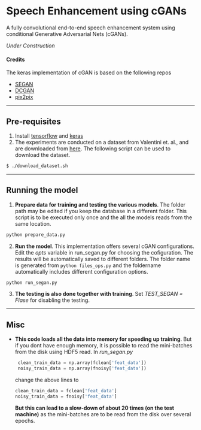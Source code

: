 # Speech Enhancement using cGANs 
A fully convolutional end-to-end speech enhancement system using conditional Generative Adversarial Nets (cGANs).

_Under Construction_

#### Credits
The keras implementation of cGAN is based on the following repos
* [SEGAN](https://github.com/santi-pdp/segan)
* [DCGAN](https://github.com/carpedm20/DCGAN-tensorflow)
* [pix2pix](https://github.com/phillipi/pix2pix)
----
## Pre-requisites
1. Install [tensorflow](https://www.tensorflow.org/) and [keras](https://keras.io/)
2. The experiments are conducted on a dataset from Valentini et. al.,  and are downloaded from [here](https://datashare.is.ed.ac.uk/handle/10283/1942). The following script can be used to download the dataset.
```bash
$ ./download_dataset.sh
```
----
## Running the model
1. **Prepare data for training and testing the various models**. The folder path may be edited if you keep the database in a different folder. This script is to be executed only once and the all the models reads from the same location.
```python
python prepare_data.py
```
2. **Run the model**. This implementation offers several cGAN configurations. Edit the *opts* variable in run_segan.py for choosing the cofiguration. The results will be automatically saved to different folders. The folder name is generated from ``` python files_ops.py ``` and the foldername automatically includes different configuration options.
```python
python run_segan.py
```
3. **The testing is also done together with training**. Set *TEST_SEGAN = Flase* for disabling the testing. 
----
## Misc
* **This code loads all the data into memory for speeding up training**. But if you dont have enough memory, it is possible  to read the mini-batches from the disk using HDF5 read. In *run_segan.py* 
    ```python
     clean_train_data = np.array(fclean['feat_data'])
     noisy_train_data = np.array(fnoisy['feat_data'])
     ```
    change the above lines to 
    ```python
    clean_train_data = fclean['feat_data']
    noisy_train_data = fnoisy['feat_data']
    ```
    **But this can lead to a slow-down of about 20 times (on the test machine)** as the mini-batches are to be read from the     disk over several epochs.
